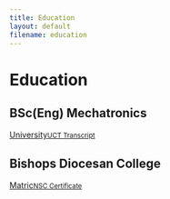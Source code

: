 ```yaml
---
title: Education
layout: default
filename: education
--- 
```

<h1>Education</h>

<h2>BSc(Eng) Mechatronics</h2>

<p>
  <a href="resources/UCT_Transcript_StefanDominicus.pdf" target="_blank">University<small>UCT Transcript</small></a>
</p>

<h2>Bishops Diocesan College</h2>

<p>
  <a href="resources/MatricCertificate_StefanDominicus.pdf" target="_blank">Matric<small>NSC Certificate</small></a>
</p>
